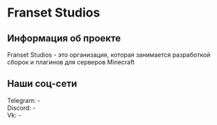 # Franset Studios

## Информация об проекте
Franset Studios - это организация, которая занимается разработкой сборок и плагинов для серверов Minecraft

## Наши соц-сети
Telegram: -  
Discord: -  
Vk: -
